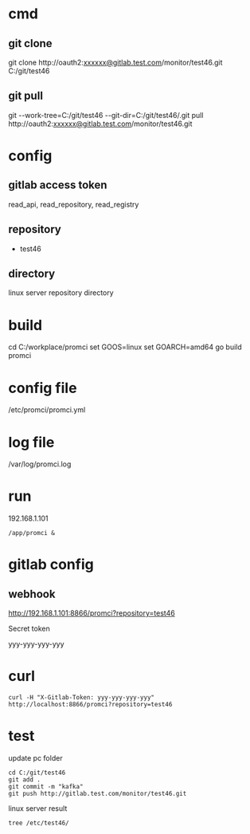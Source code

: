 # cmd
## git clone
git clone http://oauth2:xxxxxx@gitlab.test.com/monitor/test46.git C:/git/test46
## git pull
git --work-tree=C:/git/test46 --git-dir=C:/git/test46/.git pull http://oauth2:xxxxxx@gitlab.test.com/monitor/test46.git

# config
## gitlab access token
read_api, read_repository, read_registry
## repository
* test46
## directory
linux server repository directory

# build
cd C:/workplace/promci
set GOOS=linux
set GOARCH=amd64
go build promci


# config file
/etc/promci/promci.yml
# log file
/var/log/promci.log
# run
192.168.1.101
```
/app/promci &
```

# gitlab config
## webhook
http://192.168.1.101:8866/promci?repository=test46

Secret token

yyy-yyy-yyy-yyy

# curl
```
curl -H "X-Gitlab-Token: yyy-yyy-yyy-yyy" http://localhost:8866/promci?repository=test46
```
# test
update pc folder
```
cd C:/git/test46
git add .
git commit -m "kafka"
git push http://gitlab.test.com/monitor/test46.git
```
linux server result
```
tree /etc/test46/
```